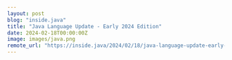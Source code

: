 ```yaml
---
layout: post
blog: "inside.java"
title: "Java Language Update - Early 2024 Edition"
date: 2024-02-18T00:00:00Z
image: images/java.png
remote_url: "https://inside.java/2024/02/18/java-language-update-early-2024-update/"
---
```

